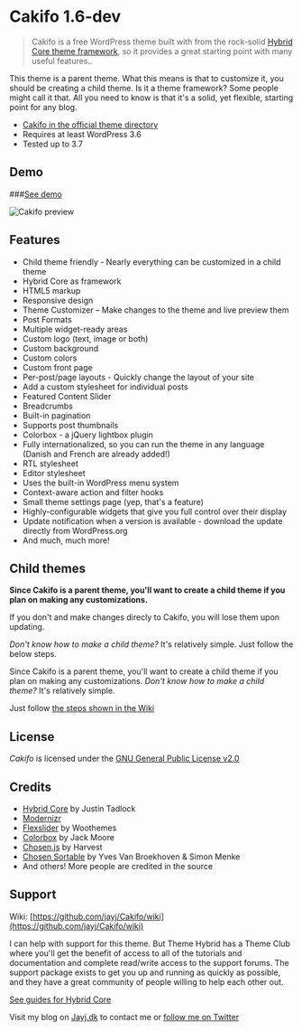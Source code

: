 # Cakifo 1.6-dev

> Cakifo is a free WordPress theme built with from the rock-solid [Hybrid Core theme framework](http://themehybrid.com/hybrid-core "Hybrid Core by Justin Tadlock"), so it provides a great starting point with many useful features..

This theme is a parent theme. What this means is that to customize it, you should be creating a child theme. Is it a theme framework? Some people might call it that. All you need to know is that it's a solid, yet flexible, starting point for any blog.

* [Cakifo in the official theme directory](http://wordpress.org/extend/themes/cakifo)
* Requires at least WordPress 3.6
* Tested up to 3.7

## Demo

###[See demo](http://wpthemes.jayj.dk/cakifo/)

![Cakifo preview](http://i.imgur.com/7EgbD.png)

## Features

* Child theme friendly - Nearly everything can be customized in a child theme
* Hybrid Core as framework
* HTML5 markup
* Responsive design
* Theme Customizer – Make changes to the theme and live preview them
* Post Formats
* Multiple widget-ready areas
* Custom logo (text, image or both)
* Custom background
* Custom colors
* Custom front page
* Per-post/page layouts - Quickly change the layout of your site
* Add a custom stylesheet for individual posts
* Featured Content Slider
* Breadcrumbs
* Built-in pagination
* Supports post thumbnails
* Colorbox - a jQuery lightbox plugin
* Fully internationalized, so you can run the theme in any language (Danish and French are already added!)
* RTL stylesheet
* Editor stylesheet
* Uses the built-in WordPress menu system
* Context-aware action and filter hooks
* Small theme settings page (yep, that's a feature)
* Highly-configurable widgets that give you full control over their display
* Update notification when a version is available - download the update directly from WordPress.org
* And much, much more!

## Child themes

**Since Cakifo is a parent theme, you'll want to create a child theme if you plan on making any customizations.**

If you don't and make changes direcly to Cakifo, you will lose them upon updating.

*Don't know how to make a child theme?* It's relatively simple. Just follow the below steps.


Since Cakifo is a parent theme, you'll want to create a child theme if you plan on making any customizations. *Don't know how to make a child theme?* It's relatively simple.

Just follow [the steps shown in the Wiki](https://github.com/jayj/Cakifo/wiki/Child-themes)

## License

*Cakifo* is licensed under the [GNU General Public License v2.0](http://www.gnu.org/licenses/gpl-2.0.html)

## Credits

* [Hybrid Core](http://themehybrid.com/hybrid-core "Hybrid Core") by Justin Tadlock
* [Modernizr](http://modernizr.com)
* [Flexslider](http://www.woothemes.com/flexslider/) by Woothemes
* [Colorbox](http://colorpowered.com/colorbox/) by Jack Moore
* [Chosen.js](http://harvesthq.github.io/chosen/) by Harvest
* [Chosen Sortable](https://github.com/mrhenry/jquery-chosen-sortable) by Yves Van Broekhoven & Simon Menke
* And others! More people are credited in the source

## Support

Wiki: [https://github.com/jayj/Cakifo/wiki](https://github.com/jayj/Cakifo/wiki)

I can help with support for this theme. But Theme Hybrid has a Theme Club where you'll get the benefit of access to all of the tutorials and documentation and complete read/write access to the support forums.
The support package exists to get you up and running as quickly as possible, and they have a great community of people willing to help each other out.

[See guides for Hybrid Core](http://themehybrid.com/hybrid-core)

Visit my blog on [Jayj.dk](http://jayj.dk) to contact me or [follow me on Twitter](http://twitter.com/jayjdk)
